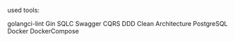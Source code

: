 used tools:

golangci-lint
Gin
SQLC
Swagger
CQRS
DDD
Clean Architecture
PostgreSQL
Docker
DockerCompose
